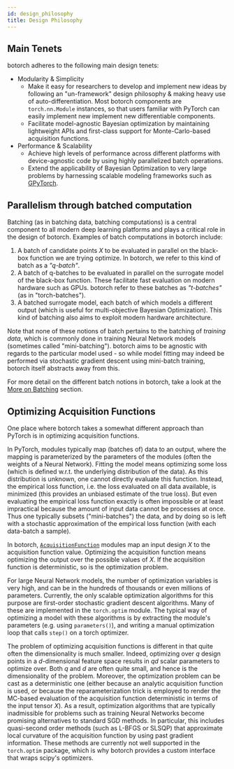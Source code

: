 ```yaml
---
id: design_philosophy
title: Design Philosophy
---
```


## Main Tenets

botorch adheres to the following main design tenets:
- Modularity & Simplicity
  - Make it easy for researchers to develop and implement new ideas by following
  an "un-framework" design philosophy & making heavy use of auto-differentiation.
  Most botorch components are `torch.nn.Module` instances, so that users familiar
  with PyTorch can easily implement new implement new differentiable components.
  - Facilitate model-agnostic Bayesian optimization by maintaining lightweight
  APIs and first-class support for Monte-Carlo-based acquisition functions.
- Performance & Scalability
  - Achieve high levels of performance across different platforms with
  device-agnostic code by using highly parallelized batch operations.
  - Extend the applicability of Bayesian Optimization to very large problems by
  harnessing scalable modeling frameworks such as [GPyTorch](https://gpytorch.ai/).

## Parallelism through batched computation

Batching (as in batching data, batching computations) is a central component to
all modern deep learning platforms and plays a critical role in the design of
botorch. Examples of batch computations in botorch include:

1. A batch of candidate points $X$ to be evaluated in parallel on the black-box
   function we are trying optimize. In botorch, we refer to this kind of batch
   as a *"q-batch"*.
2. A batch of q-batches to be evaluated in parallel on the surrogate model of
   the black-box function. These facilitate fast evaluation on modern hardware
   such as GPUs. botorch refer to these batches as *"t-batches"* (as in
   "torch-batches").
3. A batched surrogate model, each batch of which models a different output
   (which is useful for multi-objective Bayesian Optimization). This kind of
   batching also aims to exploit modern hardware architecture.

Note that none of these notions of batch pertains to the batching of *training
data*, which is commonly done in training Neural Network models (sometimes
called "mini-batching"). botorch aims to be agnostic with regards to the
particular model used - so while model fitting may indeed be performed via
stochastic gradient descent using mini-batch training, botorch itself abstracts
away from this.

For more detail on the different batch notions in botorch, take a look at the
[More on Batching](#more_on_batching) section.



## Optimizing Acquisition Functions

One place where botorch takes a somewhat different approach than PyTorch is in
optimizing acquisition functions.

In PyTorch, modules typically map (batches of) data to an output, where the
mapping is parameterized by the parameters of the modules (often the weights
of a Neural Network). Fitting the model means optimizing some loss (which is
defined w.r.t. the underlying distribution of the data). As this distribution
is unknown, one cannot directly evaluate this function. Instead, the empirical
loss function, i.e. the loss evaluated on all data available, is minimized
(this provides an unbiased estimate of the true loss). But even evaluating the
empirical loss function exactly is often impossible or at least impractical
because the amount of input data cannot be processes at once. Thus one typically
subsets ("mini-batches") the data, and by doing so is left with a stochastic
approximation of the empirical loss function (with each data-batch a sample).

In botorch, [`AcquisitionFunction`](../api/acquisition.html#acquisitionfunction)
modules map an input design $X$ to the acquisition function value. Optimizing
the acquisition function means optimizing the output over the possible values of
$X$. If the acquisition function is deterministic, so is the optimization problem.

For large Neural Network models, the number of optimization variables is very
high, and can be in the hundreds of thousands or even millions of parameters.
Currently, the only scalable optimization algorithms for this purpose are
first-order stochastic gradient descent algorithms. Many of these are
implemented in the `torch.optim` module. The typical way of optimizing a model
with these algorithms is by extracting the module's parameters (e.g. using
`parameters()`), and writing a manual optimization loop that calls `step()` on
a torch optimizer.

The problem of optimizing acquisition functions is different in that quite often
the dimensionality is much smaller. Indeed, optimizing over $q$ design points in
a $d$-dimensional feature space results in $qd$ scalar parameters to optimize
over. Both $q$ and $d$ are often quite small, and hence is the dimensionality of
the problem. Moreover, the optimization problem can be cast as a deterministic
one (either because an analytic acquisition function is used, or because the
reparameterization trick is employed to render the MC-based evaluation of the
acquisition function deterministic in terms of the input tensor $X$). As a
result, optimization algorithms that are typically inadmissible for problems
such as training Neural Networks become promising alternatives to standard SGD
methods. In particular, this includes quasi-second order methods (such as
L-BFGS or SLSQP) that approximate local curvature of the acquisition function by
using past gradient information. These methods are currently not well supported
in the `torch.optim` package, which is why botorch provides a custom interface
that wraps scipy's optimizers.
